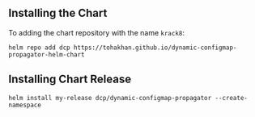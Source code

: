## Installing the Chart

To adding the chart repository with the name `krack8`:

```
helm repo add dcp https://tohakhan.github.io/dynamic-configmap-propagator-helm-chart
```

## Installing Chart Release
```
helm install my-release dcp/dynamic-configmap-propagator --create-namespace
```
